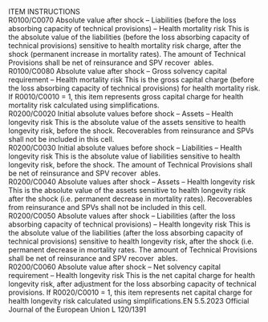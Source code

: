  
ITEM  INSTRUCTIONS  
R0100/C0070  Absolute value after 
shock – Liabilities (before 
the loss absorbing 
capacity of technical 
provisions) – Health 
mortality risk  This is the absolute value of the liabilities (before the loss absorbing capacity of 
technical provisions) sensitive to health mortality risk charge, after the shock 
(permanent increase in mortality rates). 
The amount of Technical Provisions shall be net of reinsurance and SPV recover ­
ables.  
R0100/C0080  Absolute value after 
shock – Gross solvency 
capital requirement – 
Health mortality risk  This is the gross capital charge (before the loss absorbing capacity of technical 
provisions) for health mortality risk. 
If R0010/C0010 = 1, this item represents gross capital charge for health mortality 
risk calculated using simplifications.  
R0200/C0020  Initial absolute values 
before shock – Assets – 
Health longevity risk  This is the absolute value of the assets sensitive to health longevity risk, before the 
shock. 
Recoverables from reinsurance and SPVs shall not be included in this cell.  
R0200/C0030  Initial absolute values 
before shock – Liabilities 
– Health longevity risk  This is the absolute value of liabilities sensitive to health longevity risk, before the 
shock. 
The amount of Technical Provisions shall be net of reinsurance and SPV recover ­
ables.  
R0200/C0040  Absolute values after 
shock – Assets – Health 
longevity risk  This is the absolute value of the assets sensitive to health longevity risk after the 
shock (i.e. permanent decrease in mortality rates). 
Recoverables from reinsurance and SPVs shall not be included in this cell.  
R0200/C0050  Absolute values after 
shock – Liabilities (after 
the loss absorbing 
capacity of technical 
provisions) – Health 
longevity risk  This is the absolute value of the liabilities (after the loss absorbing capacity of 
technical provisions) sensitive to health longevity risk, after the shock (i.e. 
permanent decrease in mortality rates. 
The amount of Technical Provisions shall be net of reinsurance and SPV recover ­
ables.  
R0200/C0060  Absolute value after 
shock – Net solvency 
capital requirement – 
Health longevity risk  This is the net capital charge for health longevity risk, after adjustment for the loss 
absorbing capacity of technical provisions. 
If R0020/C0010 = 1, this item represents net capital charge for health longevity 
risk calculated using simplifications.EN  5.5.2023 Official Journal of the European Union L 120/1391